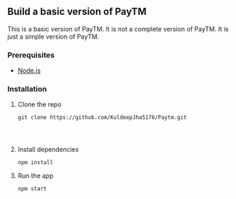
## Build a basic version of PayTM

This is a basic version of PayTM. It is not a complete version of PayTM. It is just a simple version of PayTM.

### Prerequisites

-   [Node.js](https://nodejs.org/en/)

### Installation

1.  Clone the repo
    ```
    git clone https://github.com/KuldeepJha5176/Paytm.git


        
2.  Install dependencies    
    ```
    npm install 

    ```

3.  Run the app 

    ```
    npm start



    ```
